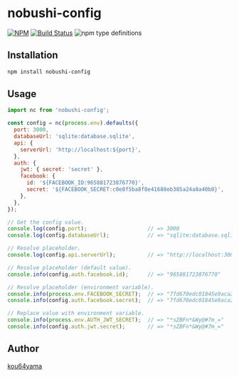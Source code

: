 # nobushi-config

[![NPM](https://nodei.co/npm/nobushi-config.png)](https://nodei.co/npm/nobushi-config/)
[![Build Status](https://travis-ci.org/kou64yama/nobushi-config.svg)](https://travis-ci.org/kou64yama/nobushi-config)
![npm type definitions](https://img.shields.io/npm/types/nobushi-config.svg)

## Installation

```sh
npm install nobushi-config
```

## Usage

```js
import nc from 'nobushi-config';

const config = nc(process.env).defaults({
  port: 3000,
  databaseUrl: 'sqlite:database.sqlite',
  api: {
    serverUrl: 'http://localhost:${port}',
  },
  auth: {
    jwt: { secret: 'secret' },
    facebook: {
      id: '${FACEBOOK_ID:965881723876770}',
      secret: '${FACEBOOK_SECRET:c0e8f5ba8f8e41688eb385a24a8a40b0}',
    },
  },
});

// Get the config value.
console.log(config.port);                   // => 3000
console.log(config.databaseUrl);            // => "sqlite:database.sqlite"

// Resolve placeholder.
console.log(config.api.serverUrl);          // => "http://localhost:3000"

// Resolve placeholder (default value).
console.info(config.auth.facebook.id);      // => "965881723876770"

// Resolve placeholder (environment variable).
console.info(process.env.FACEBOOK_SECRET);  // => "7fd670edc01845e9aca2f3d70d11339d"
console.info(config.auth.facebook.secret);  // => "7fd670edc01845e9aca2f3d70d11339d"

// Replace value with environment variable.
console.info(process.env.AUTH_JWT_SECRET);  // => "*sZBFn*&Wy@#7m_="
console.info(config.auth.jwt.secret);       // => "*sZBFn*&Wy@#7m_="
```

## Author

[kou64yama](https://github.com/kou64yama)
